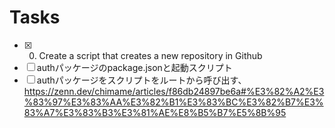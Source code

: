 # Tasks

- [x] 0. Create a script that creates a new repository in Github
- [ ] authパッケージのpackage.jsonと起動スクリプト
- [ ] authパッケージをスクリプトをルートから呼び出す、<https://zenn.dev/chimame/articles/f86db24897be6a#%E3%82%A2%E3%83%97%E3%83%AA%E3%82%B1%E3%83%BC%E3%82%B7%E3%83%A7%E3%83%B3%E3%81%AE%E8%B5%B7%E5%8B%95>

